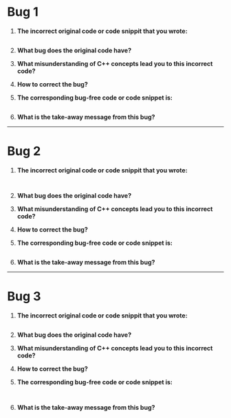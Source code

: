 # Bug 1

1. **The incorrect original code or code snippit that you wrote:**

``` cpp

```

2. **What bug does the original code have?**

3. **What misunderstanding of C++ concepts lead you to this incorrect code?**



4. **How to correct the bug?**



5. **The corresponding bug-free code or code snippet is:**

```

```

6. **What is the take-away message from this bug?**

---

# Bug 2

1. **The incorrect original code or code snippit that you wrote:**

```


```

2. **What bug does the original code have?**



3. **What misunderstanding of C++ concepts lead you to this incorrect code?**


4. **How to correct the bug?**


5. **The corresponding bug-free code or code snippet is:**

```

```

6. **What is the take-away message from this bug?**


---

# Bug 3

1. **The incorrect original code or code snippit that you wrote:**

```

```

2. **What bug does the original code have?**


3. **What misunderstanding of C++ concepts lead you to this incorrect code?**


4. **How to correct the bug?**

5. **The corresponding bug-free code or code snippet is:**

```


```

6. **What is the take-away message from this bug?**


